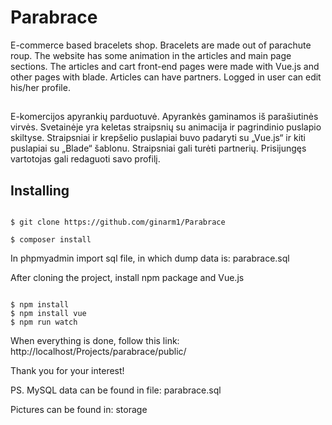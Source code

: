 # Parabrace
E-commerce based bracelets shop. Bracelets are made out of parachute roup. The website has some animation in the articles and main page sections. The articles and cart front-end pages were made with Vue.js and other pages with blade. Articles can have partners. Logged in user can edit his/her profile.
##
E-komercijos apyrankių parduotuvė. Apyrankės gaminamos iš parašiutinės virvės. Svetainėje yra keletas straipsnių su animacija ir pagrindinio puslapio skiltyse. Straipsniai ir krepšelio puslapiai buvo padaryti su „Vue.js“ ir kiti puslapiai su „Blade“ šablonu. Straipsniai gali turėti partnerių. Prisijungęs vartotojas gali redaguoti savo profilį.

## Installing

```

$ git clone https://github.com/ginarm1/Parabrace

$ composer install

```
In phpmyadmin import sql file, in which dump data is: parabrace.sql

After cloning the project, install npm package and Vue.js

```

$ npm install
$ npm install vue
$ npm run watch

```
When everything is done, follow this link: http://localhost/Projects/parabrace/public/


Thank you for your interest!




PS. MySQL data can be found in file: parabrace.sql

Pictures can be found in: storage
